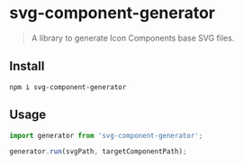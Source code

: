# svg-component-generator

> A library to generate Icon Components base SVG files.

## Install
`npm i svg-component-generator`

## Usage
```javascript
import generator from 'svg-component-generator';

generator.run(svgPath, targetComponentPath);
```
